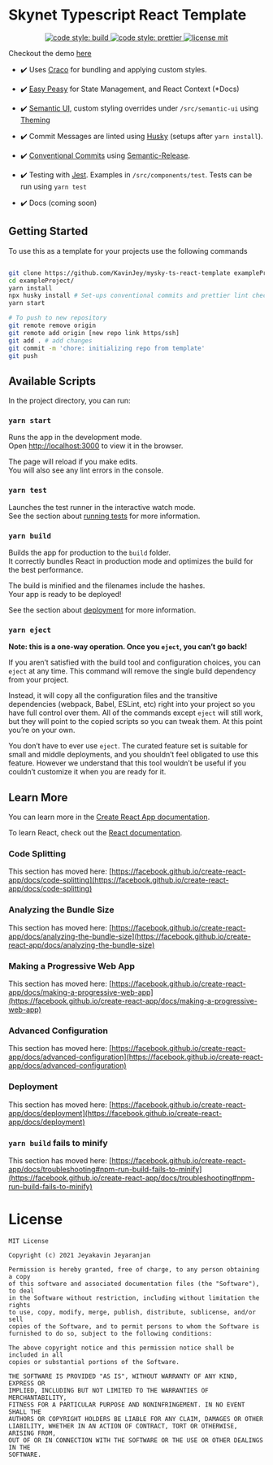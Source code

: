 # Skynet Typescript React Template



<p align="center">
<a href="https://github.com/KavinJey/mysky-ts-react-template/actions/workflows/build-and-deploy.yml">
    <img alt="code style: build" src="https://github.com/KavinJey/mysky-ts-react-template/actions/workflows/build-and-deploy.yml/badge.svg?branch=main">
</a>
<a href="#badge">
    <img alt="code style: prettier" src="https://img.shields.io/badge/code_style-prettier-ff69b4.svg?style=flat-square">
    </a>

<a href="https://opensource.org/licenses/MIT">
     <img alt="license mit" src="https://img.shields.io/badge/License-MIT-yellow.svg" />
    </a>
</p>

Checkout the demo [here](https://040dr8faf4hql4f56soolgi604dq7dl4iult4f9k2qb9l5dt1b5tji0.siasky.net)

- :heavy_check_mark: Uses [Craco](https://github.com/gsoft-inc/craco) for bundling and applying custom styles.

- :heavy_check_mark: [Easy Peasy](https://easy-peasy.vercel.app/) for State Management, and React Context (\*Docs)

- :heavy_check_mark: [Semantic UI](https://react.semantic-ui.com/), custom styling overrides under `/src/semantic-ui` using [Theming](https://semantic-ui.com/usage/theming.html)

- :heavy_check_mark: Commit Messages are linted using [Husky](https://www.npmjs.com/package/husky) (setups after `yarn install`).

- :heavy_check_mark: [Conventional Commits](https://www.conventionalcommits.org/en/v1.0.0/) using [Semantic-Release](https://github.com/semantic-release/semantic-release).

- :heavy_check_mark: Testing with [Jest](https://jestjs.io/docs/tutorial-react). Examples in `/src/components/test`. Tests can be run using `yarn test`

- :heavy_check_mark: Docs (coming soon)

## Getting Started

To use this as a template for your projects use the following commands

```bash

git clone https://github.com/KavinJey/mysky-ts-react-template exampleProject
cd exampleProject/
yarn install
npx husky install # Set-ups conventional commits and prettier lint checks
yarn start

# To push to new repository
git remote remove origin
git remote add origin [new repo link https/ssh]
git add . # add changes
git commit -m 'chore: initializing repo from template'
git push
```

## Available Scripts

In the project directory, you can run:

### `yarn start`

Runs the app in the development mode.\
Open [http://localhost:3000](http://localhost:3000) to view it in the browser.

The page will reload if you make edits.\
You will also see any lint errors in the console.

### `yarn test`

Launches the test runner in the interactive watch mode.\
See the section about [running tests](https://facebook.github.io/create-react-app/docs/running-tests) for more information.

### `yarn build`

Builds the app for production to the `build` folder.\
It correctly bundles React in production mode and optimizes the build for the best performance.

The build is minified and the filenames include the hashes.\
Your app is ready to be deployed!

See the section about [deployment](https://facebook.github.io/create-react-app/docs/deployment) for more information.

### `yarn eject`

**Note: this is a one-way operation. Once you `eject`, you can’t go back!**

If you aren’t satisfied with the build tool and configuration choices, you can `eject` at any time. This command will remove the single build dependency from your project.

Instead, it will copy all the configuration files and the transitive dependencies (webpack, Babel, ESLint, etc) right into your project so you have full control over them. All of the commands except `eject` will still work, but they will point to the copied scripts so you can tweak them. At this point you’re on your own.

You don’t have to ever use `eject`. The curated feature set is suitable for small and middle deployments, and you shouldn’t feel obligated to use this feature. However we understand that this tool wouldn’t be useful if you couldn’t customize it when you are ready for it.

## Learn More

You can learn more in the [Create React App documentation](https://facebook.github.io/create-react-app/docs/getting-started).

To learn React, check out the [React documentation](https://reactjs.org/).

### Code Splitting

This section has moved here: [https://facebook.github.io/create-react-app/docs/code-splitting](https://facebook.github.io/create-react-app/docs/code-splitting)

### Analyzing the Bundle Size

This section has moved here: [https://facebook.github.io/create-react-app/docs/analyzing-the-bundle-size](https://facebook.github.io/create-react-app/docs/analyzing-the-bundle-size)

### Making a Progressive Web App

This section has moved here: [https://facebook.github.io/create-react-app/docs/making-a-progressive-web-app](https://facebook.github.io/create-react-app/docs/making-a-progressive-web-app)

### Advanced Configuration

This section has moved here: [https://facebook.github.io/create-react-app/docs/advanced-configuration](https://facebook.github.io/create-react-app/docs/advanced-configuration)

### Deployment

This section has moved here: [https://facebook.github.io/create-react-app/docs/deployment](https://facebook.github.io/create-react-app/docs/deployment)

### `yarn build` fails to minify

This section has moved here: [https://facebook.github.io/create-react-app/docs/troubleshooting#npm-run-build-fails-to-minify](https://facebook.github.io/create-react-app/docs/troubleshooting#npm-run-build-fails-to-minify)

# License

```
MIT License

Copyright (c) 2021 Jeyakavin Jeyaranjan

Permission is hereby granted, free of charge, to any person obtaining a copy
of this software and associated documentation files (the "Software"), to deal
in the Software without restriction, including without limitation the rights
to use, copy, modify, merge, publish, distribute, sublicense, and/or sell
copies of the Software, and to permit persons to whom the Software is
furnished to do so, subject to the following conditions:

The above copyright notice and this permission notice shall be included in all
copies or substantial portions of the Software.

THE SOFTWARE IS PROVIDED "AS IS", WITHOUT WARRANTY OF ANY KIND, EXPRESS OR
IMPLIED, INCLUDING BUT NOT LIMITED TO THE WARRANTIES OF MERCHANTABILITY,
FITNESS FOR A PARTICULAR PURPOSE AND NONINFRINGEMENT. IN NO EVENT SHALL THE
AUTHORS OR COPYRIGHT HOLDERS BE LIABLE FOR ANY CLAIM, DAMAGES OR OTHER
LIABILITY, WHETHER IN AN ACTION OF CONTRACT, TORT OR OTHERWISE, ARISING FROM,
OUT OF OR IN CONNECTION WITH THE SOFTWARE OR THE USE OR OTHER DEALINGS IN THE
SOFTWARE.
```
